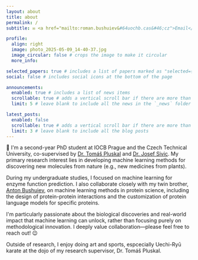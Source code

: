 ```yaml
---
layout: about
title: about
permalink: /
subtitle: ✉️ <a href="mailto:roman.bushuiev&#64uochb.cas&#46;cz">Email</a> | 🔹 <a href="https://www.linkedin.com/in/roman-bushuiev/">LinkedIn</a> | 🦋 <a href="https://bsky.app/profile/roman-bushuiev.bsky.social">Bluesky</a> | 🎓 <a href="https://scholar.google.com/citations?user=zs8gt4UAAAAJ&hl=en">Google scholar</a> | &lt;/&gt; <a href="https://github.com/roman-bushuiev">GitHub</a> | 🤗 <a href="https://huggingface.co/roman-bushuiev">HuggingFace</a>

profile:
  align: right
  image: photo_2025-05-09_14-40-37.jpg
  image_circular: false # crops the image to make it circular
  more_info:

selected_papers: true # includes a list of papers marked as "selected={true}"
social: false # includes social icons at the bottom of the page

announcements:
  enabled: true # includes a list of news items
  scrollable: true # adds a vertical scroll bar if there are more than 3 news items
  limit: 5 # leave blank to include all the news in the `_news` folder

latest_posts:
  enabled: false
  scrollable: true # adds a vertical scroll bar if there are more than 3 new posts items
  limit: 3 # leave blank to include all the blog posts
---
```


👋 I'm a second-year PhD student at IOCB Prague and the Czech Technical University, co-supervised by [Dr. Tomáš Pluskal](https://pluskal.group.uochb.cz/en) and [Dr. Josef Sivic](https://impact.ciirc.cvut.cz/). My primary research interest lies in developing machine learning methods for discovering new molecules from nature (e.g., new medicines from plants).

During my undergraduate studies, I focused on machine learning for enzyme function prediction. I also collaborate closely with my twin brother, [Anton Bushuiev](https://www.linkedin.com/in/anton-bushuiev/?originalSubdomain=cz), on machine learning methods in protein science, including the design of protein-protein interactions and the customization of protein language models for specific proteins.

I'm particularly passionate about the biological discoveries and real-world impact that machine learning can unlock, rather than focusing purely on methodological innovation. I deeply value collaboration—please feel free to reach out! 😉

Outside of research, I enjoy doing art and sports, espcecially Uechi-Ryū karate at the dojo of my research supervisor, Dr. Tomáš Pluskal.
